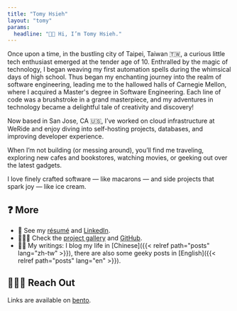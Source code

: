 ```yaml
---
title: "Tomy Hsieh"
layout: "tomy"
params:
  headline: "👋🏻 Hi, I’m Tomy Hsieh."
---
```


Once upon a time, in the bustling city of Taipei, Taiwan 🇹🇼, a curious little tech enthusiast emerged at the tender age of 10. Enthralled by the magic of technology, I began weaving my first automation spells during the whimsical days of high school. Thus began my enchanting journey into the realm of software engineering, leading me to the hallowed halls of Carnegie Mellon, where I acquired a Master's degree in Software Engineering. Each line of code was a brushstroke in a grand masterpiece, and my adventures in technology became a delightful tale of creativity and discovery!

Now based in San Jose, CA 🇺🇸, I’ve worked on cloud infrastructure at WeRide and enjoy diving into self-hosting projects, databases, and improving developer experience.

When I’m not building (or messing around), you’ll find me traveling, exploring new cafes and bookstores, watching movies, or geeking out over the latest gadgets.

I love finely crafted software — like macarons — and side projects that spark joy — like ice cream.

## ❓ More

- 💼 See my [résumé](https://cv.tomy.me) and [LinkedIn](https://www.linkedin.com/in/tomy0000000).
- 🧑🏻‍💻 Check the [project gallery](https://projects.tomy.me) and [GitHub](https://github.com/tomy0000000).
- ✍🏻 My writings: I blog my life in [Chinese]({{< relref path="posts" lang="zh-tw" >}}), there are also some geeky posts in [English]({{< relref path="posts" lang="en" >}}).

## 🙋🏻‍♂️ Reach Out

Links are available on [bento](https://bento.me/tomyhsieh).
